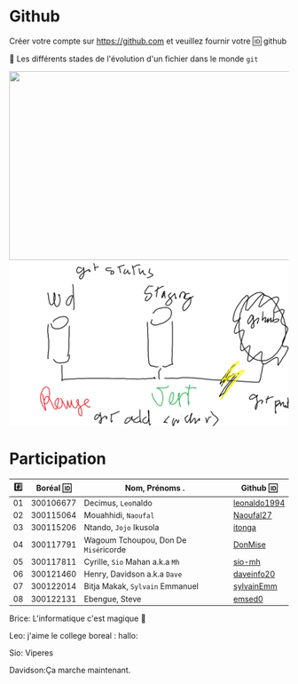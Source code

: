 # Github

Créer votre compte sur https://github.com et veuillez fournir votre :id: github

:pushpin: Les différents stades de l'évolution d'un fichier dans le monde `git` 

<image src="staging.png" width="580" height="340"></image>
![image](staging.png)


# Participation

|:hash:| Boréal :id:| Nom, Prénoms .                       |  Github :id:                                          |
|------|------------|--------------------------------------|-------------------------------------------------------| 
|   01 |  300106677	| Decimus, `Leo`naldo	               | [leonaldo1994](https://gitlab.com/leonaldo1994) | 	
|   02 |  300115064 | Mouahhidi, `Naoufal`                 | [Naoufal27](https://gitlab.com/Naoufal27)       |
|   03 |  300115206 | Ntando, `Jojo` Ikusola               | [itonga](https://gitlab.com/itonga) | 	 
|   04 |  300117791 | Wagoum Tchoupou, Don De `Misé`ricorde| [DonMise](https://gitlab.com/DonMise) | 	 
|   05 |  300117811 | Cyrille, `Sio` Mahan a.k.a `Mh`      | [sio-mh](https://gitlab.com/sio-mh) | 	
|   06 |  300121460 | Henry, Davidson a.k.a `Dave`         | [daveinfo20](https://gitlab.com/daveinfo20) | 	
|   07 |  300122014 | Bitja Makak, `Sylvain` Emmanuel      | [sylvainEmm](https://gitlab.com/sylvainEmm)      |
|   08 |  300122131 | Ebengue, Steve                       | [emsed0](https://gitlab.com/emsed0)      |


Brice: L'informatique c'est magique :tada:

Leo:  j'aime le college boreal  : hallo:

Sio: Viperes

Davidson:Ça marche maintenant.
